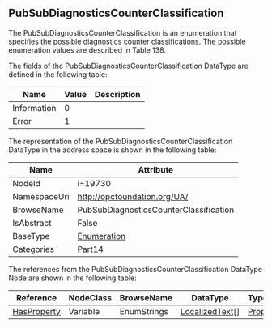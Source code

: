 <!-- datatype -->
## PubSubDiagnosticsCounterClassification
The PubSubDiagnosticsCounterClassification is an enumeration that specifies the possible diagnostics counter classifications. The possible enumeration values are described in Table 138.  
<!-- end of description -->
The fields of the PubSubDiagnosticsCounterClassification DataType are defined in the following table:  

|Name|Value| Description|
|---|---|---|
|Information|0||
|Error|1||

The representation of the PubSubDiagnosticsCounterClassification DataType in the address space is shown in the following table:  

|Name|Attribute|
|---|---|
|NodeId|i=19730|
|NamespaceUri|http://opcfoundation.org/UA/|
|BrowseName|PubSubDiagnosticsCounterClassification|
|IsAbstract|False|
|BaseType|[Enumeration](../../../Part3/DataTypes/Enumeration/readme.md)|
|Categories|Part14|

The references from the PubSubDiagnosticsCounterClassification DataType Node are shown in the following table:  

|Reference|NodeClass|BrowseName|DataType|TypeDefinition|ModellingRule|
|---|---|---|---|---|---|
|[HasProperty](../../../Part3/ReferenceTypes/HasProperty/readme.md)|Variable|EnumStrings|[LocalizedText](../../../Part3/DataTypes/LocalizedText/readme.md)[]|[PropertyType](../../Part5/VariableTypes/PropertyType/readme.md)|[Mandatory](../../Objects/Mandatory/readme.md)|

